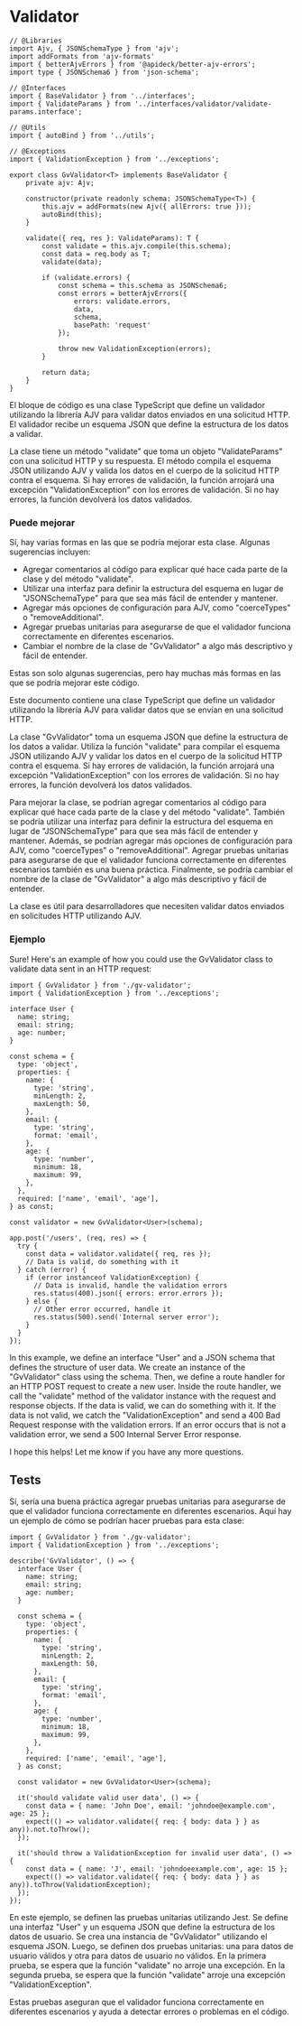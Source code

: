 # Validator

```tsx
// @Libraries
import Ajv, { JSONSchemaType } from 'ajv';
import addFormats from 'ajv-formats'
import { betterAjvErrors } from '@apideck/better-ajv-errors';
import type { JSONSchema6 } from 'json-schema';

// @Interfaces
import { BaseValidator } from '../interfaces';
import { ValidateParams } from '../interfaces/validator/validate-params.interface';

// @Utils
import { autoBind } from '../utils';

// @Exceptions
import { ValidationException } from '../exceptions';

export class GvValidator<T> implements BaseValidator {
	private ajv: Ajv;

	constructor(private readonly schema: JSONSchemaType<T>) {
		this.ajv = addFormats(new Ajv({ allErrors: true }));
		autoBind(this);
	}

	validate({ req, res }: ValidateParams): T {
		const validate = this.ajv.compile(this.schema);
		const data = req.body as T;
		validate(data);

		if (validate.errors) {
			const schema = this.schema as JSONSchema6;
			const errors = betterAjvErrors({
				errors: validate.errors,
				data,
				schema,
				basePath: 'request'
			});

			throw new ValidationException(errors);
		}

		return data;
	}
}
```

El bloque de código es una clase TypeScript que define un validador utilizando la librería AJV para validar datos enviados en una solicitud HTTP. El validador recibe un esquema JSON que define la estructura de los datos a validar.

La clase tiene un método "validate" que toma un objeto "ValidateParams" con una solicitud HTTP y su respuesta. El método compila el esquema JSON utilizando AJV y valida los datos en el cuerpo de la solicitud HTTP contra el esquema. Si hay errores de validación, la función arrojará una excepción "ValidationException" con los errores de validación. Si no hay errores, la función devolverá los datos validados.

### Puede mejorar

Sí, hay varias formas en las que se podría mejorar esta clase. Algunas sugerencias incluyen:

- Agregar comentarios al código para explicar qué hace cada parte de la clase y del método "validate".
- Utilizar una interfaz para definir la estructura del esquema en lugar de "JSONSchemaType" para que sea más fácil de entender y mantener.
- Agregar más opciones de configuración para AJV, como "coerceTypes" o "removeAdditional".
- Agregar pruebas unitarias para asegurarse de que el validador funciona correctamente en diferentes escenarios.
- Cambiar el nombre de la clase de "GvValidator" a algo más descriptivo y fácil de entender.

Estas son solo algunas sugerencias, pero hay muchas más formas en las que se podría mejorar este código.

Este documento contiene una clase TypeScript que define un validador utilizando la librería AJV para validar datos que se envían en una solicitud HTTP.

La clase "GvValidator" toma un esquema JSON que define la estructura de los datos a validar. Utiliza la función "validate" para compilar el esquema JSON utilizando AJV y validar los datos en el cuerpo de la solicitud HTTP contra el esquema. Si hay errores de validación, la función arrojará una excepción "ValidationException" con los errores de validación. Si no hay errores, la función devolverá los datos validados.

Para mejorar la clase, se podrían agregar comentarios al código para explicar qué hace cada parte de la clase y del método "validate". También se podría utilizar una interfaz para definir la estructura del esquema en lugar de "JSONSchemaType" para que sea más fácil de entender y mantener. Además, se podrían agregar más opciones de configuración para AJV, como "coerceTypes" o "removeAdditional". Agregar pruebas unitarias para asegurarse de que el validador funciona correctamente en diferentes escenarios también es una buena práctica. Finalmente, se podría cambiar el nombre de la clase de "GvValidator" a algo más descriptivo y fácil de entender.

La clase es útil para desarrolladores que necesiten validar datos enviados en solicitudes HTTP utilizando AJV.

### Ejemplo

Sure! Here's an example of how you could use the GvValidator class to validate data sent in an HTTP request:

```tsx
import { GvValidator } from './gv-validator';
import { ValidationException } from '../exceptions';

interface User {
  name: string;
  email: string;
  age: number;
}

const schema = {
  type: 'object',
  properties: {
    name: {
      type: 'string',
      minLength: 2,
      maxLength: 50,
    },
    email: {
      type: 'string',
      format: 'email',
    },
    age: {
      type: 'number',
      minimum: 18,
      maximum: 99,
    },
  },
  required: ['name', 'email', 'age'],
} as const;

const validator = new GvValidator<User>(schema);

app.post('/users', (req, res) => {
  try {
    const data = validator.validate({ req, res });
    // Data is valid, do something with it
  } catch (error) {
    if (error instanceof ValidationException) {
      // Data is invalid, handle the validation errors
      res.status(400).json({ errors: error.errors });
    } else {
      // Other error occurred, handle it
      res.status(500).send('Internal server error');
    }
  }
});

```

In this example, we define an interface "User" and a JSON schema that defines the structure of user data. We create an instance of the "GvValidator" class using the schema. Then, we define a route handler for an HTTP POST request to create a new user. Inside the route handler, we call the "validate" method of the validator instance with the request and response objects. If the data is valid, we can do something with it. If the data is not valid, we catch the "ValidationException" and send a 400 Bad Request response with the validation errors. If an error occurs that is not a validation error, we send a 500 Internal Server Error response.

I hope this helps! Let me know if you have any more questions.

## Tests

Sí, sería una buena práctica agregar pruebas unitarias para asegurarse de que el validador funciona correctamente en diferentes escenarios. Aquí hay un ejemplo de cómo se podrían hacer pruebas para esta clase:

```
import { GvValidator } from './gv-validator';
import { ValidationException } from '../exceptions';

describe('GvValidator', () => {
  interface User {
    name: string;
    email: string;
    age: number;
  }

  const schema = {
    type: 'object',
    properties: {
      name: {
        type: 'string',
        minLength: 2,
        maxLength: 50,
      },
      email: {
        type: 'string',
        format: 'email',
      },
      age: {
        type: 'number',
        minimum: 18,
        maximum: 99,
      },
    },
    required: ['name', 'email', 'age'],
  } as const;

  const validator = new GvValidator<User>(schema);

  it('should validate valid user data', () => {
    const data = { name: 'John Doe', email: 'johndoe@example.com', age: 25 };
    expect(() => validator.validate({ req: { body: data } } as any)).not.toThrow();
  });

  it('should throw a ValidationException for invalid user data', () => {
    const data = { name: 'J', email: 'johndoeexample.com', age: 15 };
    expect(() => validator.validate({ req: { body: data } } as any)).toThrow(ValidationException);
  });
});

```

En este ejemplo, se definen las pruebas unitarias utilizando Jest. Se define una interfaz "User" y un esquema JSON que define la estructura de los datos de usuario. Se crea una instancia de "GvValidator" utilizando el esquema JSON. Luego, se definen dos pruebas unitarias: una para datos de usuario válidos y otra para datos de usuario no válidos. En la primera prueba, se espera que la función "validate" no arroje una excepción. En la segunda prueba, se espera que la función "validate" arroje una excepción "ValidationException".

Estas pruebas aseguran que el validador funciona correctamente en diferentes escenarios y ayuda a detectar errores o problemas en el código.